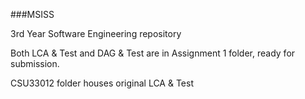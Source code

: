  ###MSISS

3rd Year Software Engineering repository

Both LCA & Test and DAG & Test are in Assignment 1 folder, ready for submission.

CSU33012 folder houses original LCA & Test
